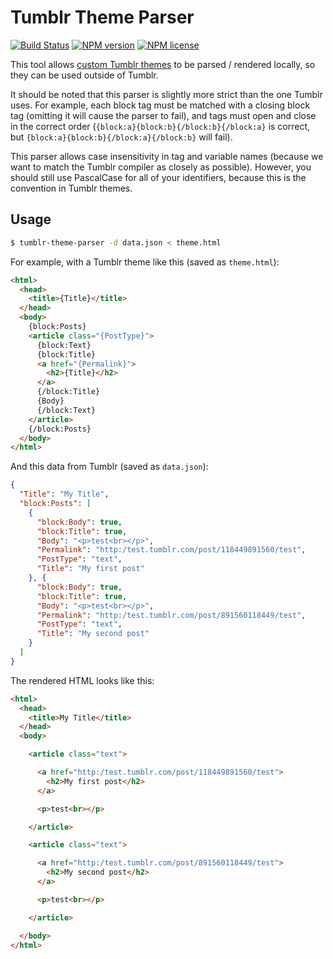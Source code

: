 # Tumblr Theme Parser
[![Build Status](http://img.shields.io/travis/slang800/tumblr-theme-parser.svg?style=flat-square)](https://travis-ci.org/slang800/tumblr-theme-parser) [![NPM version](http://img.shields.io/npm/v/tumblr-theme-parser.svg?style=flat-square)](https://www.npmjs.org/package/tumblr-theme-parser) [![NPM license](http://img.shields.io/npm/l/tumblr-theme-parser.svg?style=flat-square)](https://www.npmjs.org/package/tumblr-theme-parser)

This tool allows [custom Tumblr themes](http://www.tumblr.com/docs/en/custom_themes) to be parsed / rendered locally, so they can be used outside of Tumblr.

It should be noted that this parser is slightly more strict than the one Tumblr uses. For example, each block tag must be matched with a closing block tag (omitting it will cause the parser to fail), and tags must open and close in the correct order (`{block:a}{block:b}{/block:b}{/block:a}` is correct, but `{block:a}{block:b}{/block:a}{/block:b}` will fail).

This parser allows case insensitivity in tag and variable names (because we want to match the Tumblr compiler as closely as possible). However, you should still use PascalCase for all of your identifiers, because this is the convention in Tumblr themes.

## Usage
```bash
$ tumblr-theme-parser -d data.json < theme.html
```

For example, with a Tumblr theme like this (saved as `theme.html`):

```html
<html>
  <head>
    <title>{Title}</title>
  </head>
  <body>
    {block:Posts}
    <article class="{PostType}">
      {block:Text}
      {block:Title}
      <a href="{Permalink}">
        <h2>{Title}</h2>
      </a>
      {/block:Title}
      {Body}
      {/block:Text}
    </article>
    {/block:Posts}
  </body>
</html>
```

And this data from Tumblr (saved as `data.json`):

```json
{
  "Title": "My Title",
  "block:Posts": [
    {
      "block:Body": true,
      "block:Title": true,
      "Body": "<p>test<br></p>",
      "Permalink": "http:/test.tumblr.com/post/118449891560/test",
      "PostType": "text",
      "Title": "My first post"
    }, {
      "block:Body": true,
      "block:Title": true,
      "Body": "<p>test<br></p>",
      "Permalink": "http:/test.tumblr.com/post/891560118449/test",
      "PostType": "text",
      "Title": "My second post"
    }
  ]
}
```

The rendered HTML looks like this:

```html
<html>
  <head>
    <title>My Title</title>
  </head>
  <body>

    <article class="text">

      <a href="http:/test.tumblr.com/post/118449891560/test">
        <h2>My first post</h2>
      </a>

      <p>test<br></p>

    </article>

    <article class="text">

      <a href="http:/test.tumblr.com/post/891560118449/test">
        <h2>My second post</h2>
      </a>

      <p>test<br></p>

    </article>

  </body>
</html>
```
